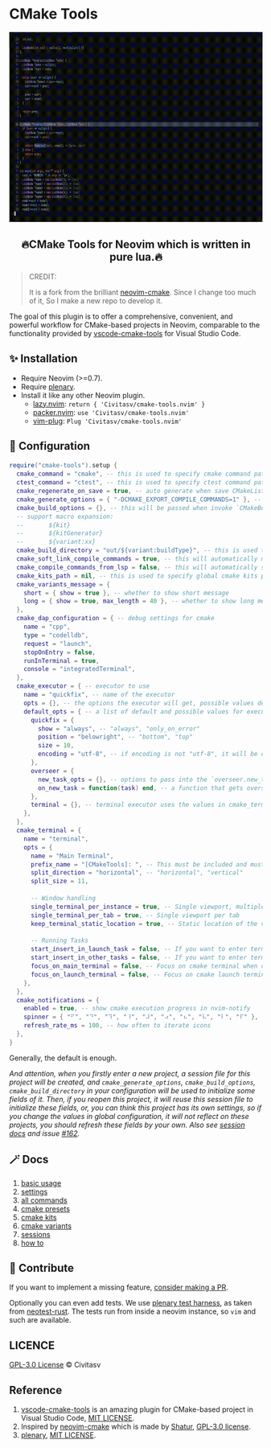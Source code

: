 # CMake Tools

<p align="center"><img src="./docs/images/demo.gif"/></p>

<h2 align="center">🔥CMake Tools for Neovim which is written in pure lua.🔥</h2>

> CREDIT:
>
> It is a fork from the brilliant [neovim-cmake](https://github.com/Shatur/neovim-cmake). Since I change too much of it, So I make a new repo to develop it.

The goal of this plugin is to offer a comprehensive, convenient, and powerful workflow for CMake-based projects in Neovim, comparable to the functionality provided by [vscode-cmake-tools](https://github.com/microsoft/vscode-cmake-tools) for Visual Studio Code.

## :sparkles: Installation

- Require Neovim (>=0.7).
- Require [plenary](https://github.com/nvim-lua/plenary.nvim).
- Install it like any other Neovim plugin.
  - [lazy.nvim](https://github.com/folke/lazy.nvim): `return { 'Civitasv/cmake-tools.nvim' }`
  - [packer.nvim](https://github.com/wbthomason/packer.nvim): `use 'Civitasv/cmake-tools.nvim'`
  - [vim-plug](https://github.com/junegunn/vim-plug): `Plug 'Civitasv/cmake-tools.nvim'`

## :balloon: Configuration

```lua
require("cmake-tools").setup {
  cmake_command = "cmake", -- this is used to specify cmake command path
  ctest_command = "ctest", -- this is used to specify ctest command path
  cmake_regenerate_on_save = true, -- auto generate when save CMakeLists.txt
  cmake_generate_options = { "-DCMAKE_EXPORT_COMPILE_COMMANDS=1" }, -- this will be passed when invoke `CMakeGenerate`
  cmake_build_options = {}, -- this will be passed when invoke `CMakeBuild`
  -- support macro expansion:
  --       ${kit}
  --       ${kitGenerator}
  --       ${variant:xx}
  cmake_build_directory = "out/${variant:buildType}", -- this is used to specify generate directory for cmake, allows macro expansion
  cmake_soft_link_compile_commands = true, -- this will automatically make a soft link from compile commands file to project root dir
  cmake_compile_commands_from_lsp = false, -- this will automatically set compile commands file location using lsp, to use it, please set `cmake_soft_link_compile_commands` to false
  cmake_kits_path = nil, -- this is used to specify global cmake kits path, see CMakeKits for detailed usage
  cmake_variants_message = {
    short = { show = true }, -- whether to show short message
    long = { show = true, max_length = 40 }, -- whether to show long message
  },
  cmake_dap_configuration = { -- debug settings for cmake
    name = "cpp",
    type = "codelldb",
    request = "launch",
    stopOnEntry = false,
    runInTerminal = true,
    console = "integratedTerminal",
  },
  cmake_executor = { -- executor to use
    name = "quickfix", -- name of the executor
    opts = {}, -- the options the executor will get, possible values depend on the executor type. See `default_opts` for possible values.
    default_opts = { -- a list of default and possible values for executors
      quickfix = {
        show = "always", -- "always", "only_on_error"
        position = "belowright", -- "bottom", "top"
        size = 10,
        encoding = "utf-8", -- if encoding is not "utf-8", it will be converted to "utf-8" using `vim.fn.iconv`
      },
      overseer = {
        new_task_opts = {}, -- options to pass into the `overseer.new_task` command
        on_new_task = function(task) end, -- a function that gets overseer.Task when it is created, before calling `task:start`
      },
      terminal = {}, -- terminal executor uses the values in cmake_terminal
    },
  },
  cmake_terminal = {
    name = "terminal",
    opts = {
      name = "Main Terminal",
      prefix_name = "[CMakeTools]: ", -- This must be included and must be unique, otherwise the terminals will not work. Do not use a simple spacebar " ", or any generic name
      split_direction = "horizontal", -- "horizontal", "vertical"
      split_size = 11,

      -- Window handling
      single_terminal_per_instance = true, -- Single viewport, multiple windows
      single_terminal_per_tab = true, -- Single viewport per tab
      keep_terminal_static_location = true, -- Static location of the viewport if avialable

      -- Running Tasks
      start_insert_in_launch_task = false, -- If you want to enter terminal with :startinsert upon using :CMakeRun
      start_insert_in_other_tasks = false, -- If you want to enter terminal with :startinsert upon launching all other cmake tasks in the terminal. Generally set as false
      focus_on_main_terminal = false, -- Focus on cmake terminal when cmake task is launched. Only used if executor is terminal.
      focus_on_launch_terminal = false, -- Focus on cmake launch terminal when executable target in launched.
    },
  },
  cmake_notifications = {
    enabled = true, -- show cmake execution progress in nvim-notify
    spinner = { "⠋", "⠙", "⠹", "⠸", "⠼", "⠴", "⠦", "⠧", "⠇", "⠏" }, -- icons used for progress display
    refresh_rate_ms = 100, -- how often to iterate icons
  },
}
```

Generally, the default is enough.

*And attention, when you firstly enter a new project, a session file for this project will be created, and `cmake_generate_options`, `cmake_build_options`, `cmake_build_directory` in your configuration will be used to initialize some fields of it. Then, if you reopen this project, it will reuse this session file to initialize these fields, or, you can think this project has its own settings, so if you change the values in global configuration, it will not reflect on these projects, you should refresh these fields by your own. Also see [session docs](./docs/sessions.md) and issue [#162](https://github.com/Civitasv/cmake-tools.nvim/issues/162).*

## :magic_wand: Docs

1. [basic usage](./docs/basic_usage.md)
2. [settings](./docs/settings.md)
3. [all commands](./docs/all_commands.md)
4. [cmake presets](./docs/cmake_presets.md)
5. [cmake kits](./docs/cmake_kits.md)
6. [cmake variants](./docs/cmake_variants.md)
7. [sessions](./docs/sessions.md)
8. [how to](./docs/howto.md)

## :muscle: Contribute

If you want to implement a missing feature, [consider making a PR](./docs/contribute.md).

Optionally you can even add tests. We use [plenary test harness](https://github.com/nvim-lua/plenary.nvim#plenarytest_harness), as taken from [neotest-rust](https://github.com/rouge8/neotest-rust).
The tests run from inside a neovim instance, so `vim` and such are available.

## LICENCE

[GPL-3.0 License](https://www.gnu.org/licenses/gpl-3.0.html) © Civitasv

## Reference

1. [vscode-cmake-tools](https://github.com/microsoft/vscode-cmake-tools) is an amazing plugin for CMake-based project in Visual Studio Code, [MIT LICENSE](https://github.com/microsoft/vscode-cmake-tools/blob/main/LICENSE.txt).
2. Inspired by [neovim-cmake](https://github.com/Shatur/neovim-cmake) which is made by [Shatur](https://github.com/Shatur), [GPL-3.0 license](https://github.com/Shatur/neovim-cmake/blob/master/COPYING).
3. [plenary](https://github.com/nvim-lua/plenary.nvim), [MIT LICENSE](https://github.com/nvim-lua/plenary.nvim/blob/master/LICENSE).
